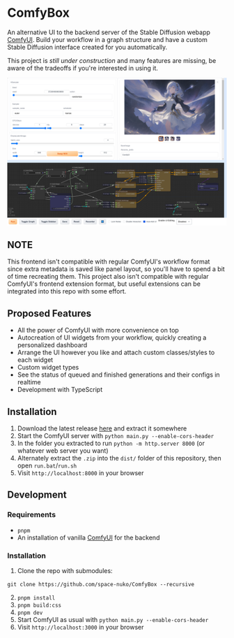 # ComfyBox

An alternative UI to the backend server of the Stable Diffusion webapp [ComfyUI](https://github.com/comfyanonymous/ComfyUI). Build your workflow in a graph structure and have a custom Stable Diffusion interface created for you automatically.

This project is *still under construction* and many features are missing, be aware of the tradeoffs if you're interested in using it.

![Screenshot](./static/screenshot.png)

## NOTE

This frontend isn't compatible with regular ComfyUI's workflow format since extra metadata is saved like panel layout, so you'll have to spend a bit of time recreating them. This project also isn't compatible with regular ComfyUI's frontend extension format, but useful extensions can be integrated into this repo with some effort.

## Proposed Features
- All the power of ComfyUI with more convenience on top
- Autocreation of UI widgets from your workflow, quickly creating a personalized dashboard
- Arrange the UI however you like and attach custom classes/styles to each widget
- Custom widget types
- See the status of queued and finished generations and their configs in realtime
- Development with TypeScript

## Installation

1. Download the latest release [here](https://nightly.link/space-nuko/ComfyBox/workflows/build-and-publish/master/ComfyBox-dist.zip) and extract it somewhere
2. Start the ComfyUI server with `python main.py --enable-cors-header`
3. In the folder you extracted to run `python -m http.server 8000` (or whatever web server you want)
4. Alternately extract the `.zip` into the `dist/` folder of this repository, then open `run.bat`/`run.sh`
5. Visit `http://localhost:8000` in your browser

## Development

### Requirements

- `pnpm`
- An installation of vanilla [ComfyUI](https://github.com/comfyanonymous/ComfyUI) for the backend

### Installation

1. Clone the repo with submodules:

```
git clone https://github.com/space-nuko/ComfyBox --recursive
```

2. `pnpm install`
4. `pnpm build:css`
5. `pnpm dev`
6. Start ComfyUI as usual with `python main.py --enable-cors-header`
7. Visit `http://localhost:3000` in your browser

